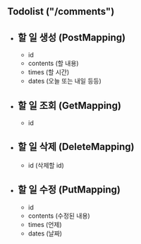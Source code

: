 ## Todolist ("/comments")
  
- 할 일 생성 (PostMapping)
    -
  - id 
  - contents (할 내용)
  - times (할 시간)
  - dates (오늘 또는 내일 등등)
-  할 일 조회 (GetMapping)
    - 
   - id

  - 할 일 삭제 (DeleteMapping)
     - 
    - id (삭제할 id)

- 할 일 수정 (PutMapping)
  - 
    - id
    - contents (수정된 내용)
    - times (언제)
    - dates (날짜)